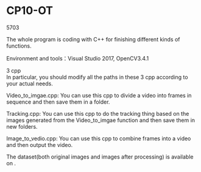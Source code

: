 # CP10-OT
5703

The whole program is coding with C++  for finishing different kinds of functions.  

Environment and tools：Visual Studio 2017, OpenCV3.4.1

3 cpp  
In particular, you should modify all the paths in these 3 cpp according to your actual needs.  

Video_to_imgae.cpp: You can use this cpp to divide a video into frames in sequence and then save them in a folder. 

Tracking.cpp: You can use this cpp to do the tracking thing based on the images generated from the Video_to_imgae function and then save them in new folders. 

Image_to_vedio.cpp: You can use this cpp to combine frames into a video and then output the video.

The dataset(both original images and images after processing) is available on .
